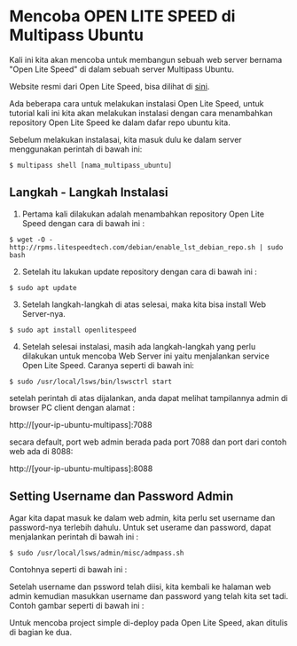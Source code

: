 # Mencoba OPEN LITE SPEED di Multipass Ubuntu

Kali ini kita akan mencoba untuk membangun sebuah web server bernama "Open Lite Speed" di dalam sebuah server Multipass Ubuntu. 

Website resmi dari Open Lite Speed, bisa dilihat di [sini](https://openlitespeed.org).

Ada beberapa cara untuk melakukan instalasi Open Lite Speed, untuk tutorial kali ini kita akan melakukan instalasi dengan cara menambahkan repository Open Lite Speed ke dalam dafar repo ubuntu kita.

Sebelum melakukan instalasai, kita masuk dulu ke dalam server menggunakan perintah di bawah ini: 

```
$ multipass shell [nama_multipass_ubuntu]
```

## Langkah - Langkah Instalasi

1. Pertama kali dilakukan adalah menambahkan repository Open Lite Speed dengan cara di bawah ini :
```
$ wget -O - http://rpms.litespeedtech.com/debian/enable_lst_debian_repo.sh | sudo bash
```

2. Setelah itu lakukan update repository dengan cara di bawah ini : 
```
$ sudo apt update
```

3. Setelah langkah-langkah di atas selesai, maka kita bisa install Web Server-nya. 
```
$ sudo apt install openlitespeed
```

4. Setelah selesai instalasi, masih ada langkah-langkah yang perlu dilakukan untuk mencoba Web Server ini yaitu menjalankan service Open Lite Speed. Caranya seperti di bawah ini: 
```
$ sudo /usr/local/lsws/bin/lswsctrl start
```

setelah perintah di atas dijalankan, anda dapat melihat tampilannya admin di browser PC client dengan alamat : 

http://[your-ip-ubuntu-multipass]:7088


secara default, port web admin berada pada port 7088 dan port dari contoh web ada di 8088: 

http://[your-ip-ubuntu-multipass]:8088



## Setting Username dan Password Admin

Agar kita dapat masuk ke dalam web admin, kita perlu set username dan password-nya terlebih dahulu. Untuk set userame dan password, dapat menjalankan perintah di bawah ini :
```
$ sudo /usr/local/lsws/admin/misc/admpass.sh
```

Contohnya seperti di bawah ini :

Setelah username dan pssword telah diisi, kita kembali ke halaman web admin kemudian masukkan username dan password yang telah kita set tadi. Contoh gambar seperti di bawah ini :

Untuk mencoba project simple di-deploy pada Open Lite Speed, akan ditulis di bagian ke dua.